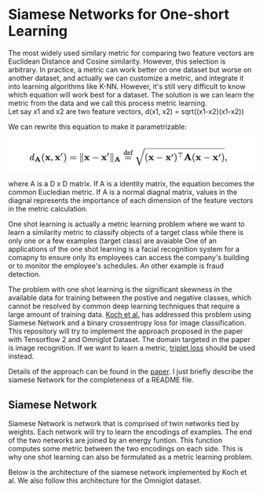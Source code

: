 # Siamese Networks for One-short Learning

The most widely used similary metric for comparing two feature vectors are Euclidean Distance and Cosine similarity. However, this selection is arbitrary. In practice, a metric can work better on one dataset but worse  on another dataset, and actually we can customize a metric, and integrate it into learning algorithms like K-NN. However, it's still very difficult to know which equation will work best for a dataset. The solution is we can learn the metric from the data and we call this process  metric learning.   
Let say x1 and x2 are two feature vectors, 
  d(x1, x2) = sqrt((x1-x2)(x1-x2))

We can rewrite this equation to make it parametrizable:

![Modified Euclidean Metric](./figures/mod_euc.png)

where A is a D x D matrix. If A is a identity matrix, the equation becomes the common Eucledian metric. If A is a normal diagnal matrix, values in the diagnal represents the importance of each dimension of the feature vectors in the metric calculation.

One shot learning is actually a metric learning problem where we want to learn a similarity metric to classify objects of a target class while there is only one or a few examples (target class) are avaiable
One of an applications of the one shot learning is a facial recognition system for a comapny to ensure only its employees can access the company's building or to monitor the employee's schedules. An other example is fraud detection.

The problem with one shot learning is the significant skewness in the available data for training between the postive and negative classes, which cannot be resolved by common deep learning techniques that require a large amount of training data. [Koch et al.](https://www.cs.cmu.edu/~rsalakhu/papers/oneshot1.pdf) has addressed this problem using Siamese Network and a binary crossentropy loss for image classification. This repository will try to implement the approach proposed in the paper with Tensorflow 2 and Omniglot Dataset. The domain targeted in the paper is image recognition. If we want to learn a metric, [triplet loss](https://omoindrot.github.io/triplet-loss) should be used instead.

Details of the approach can be found in the [paper](https://www.cs.cmu.edu/~rsalakhu/papers/oneshot1.pdf). I just briefly describe the siamese Network for the completeness of a README file.

## Siamese Network

Siamese Network is network that is comprised of twin networks tied by weights. Each network will try to learn the encodings of examples. The end of the two networks are joined by an energy funtion. This function computes some metric between the two encodings on each side. This is why one shot learning can also be formulated as a metric learning problem.  

Below is the architecture of the siamese network implemented by Koch et al. We also follow this architecture for the Omniglot dataset.
